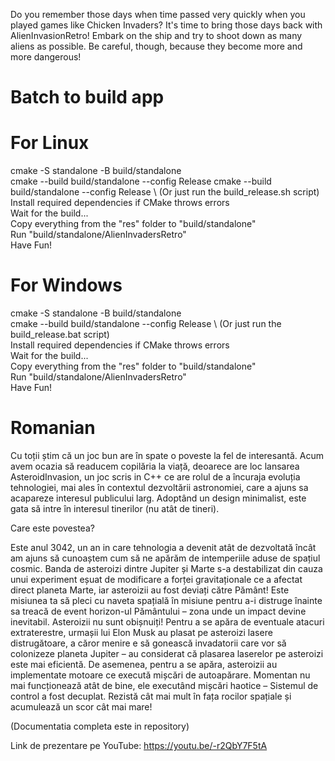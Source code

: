 Do you remember those days when time passed very quickly when you played games like Chicken Invaders? It's time to bring those days back with AlienInvasionRetro! Embark on the ship and try to shoot down as many aliens as possible. Be careful, though, because they become more and more dangerous!

# Batch to build app
# For Linux

cmake -S standalone -B build/standalone \
cmake --build build/standalone --config Release
cmake --build build/standalone --config Release \ 
(Or just run the build_release.sh script) \
Install required dependencies if CMake throws errors \
Wait for the build... \
Copy everything from the "res" folder to "build/standalone" \
Run "build/standalone/AlienInvadersRetro" \
Have Fun!


# For Windows

cmake -S standalone -B build/standalone \
cmake --build build/standalone --config Release \ 
(Or just run the build_release.bat script) \
Install required dependencies if CMake throws errors \
Wait for the build... \
Copy everything from the "res" folder to "build/standalone" \
Run "build/standalone/AlienInvadersRetro" \
Have Fun!

# Romanian

Cu toții știm că un joc bun are în spate o poveste la fel de interesantă. Acum avem ocazia să readucem copilăria la viață, deoarece are loc lansarea AsteroidInvasion, un joc scris in C++ ce are rolul de a încuraja evoluția tehnologiei, mai ales în contextul dezvoltării astronomiei, care a ajuns sa acapareze interesul publicului larg. Adoptând un design minimalist, este gata să intre în interesul tinerilor (nu atât de tineri).

Care este povestea?

Este anul 3042, un an in care tehnologia a devenit atât de dezvoltată încât am ajuns să cunoaștem cum să ne apărăm de intemperiile aduse de spațiul cosmic. Banda de asteroizi dintre Jupiter și Marte s-a destabilizat din cauza unui experiment eșuat de modificare a forței gravitaționale ce a afectat direct planeta Marte, iar asteroizii au fost deviați către Pământ! Este misiunea ta să pleci cu naveta spațială în misiune pentru a-i distruge înainte sa treacă de event horizon-ul Pământului – zona unde un impact devine inevitabil. Asteroizii nu sunt obișnuiți! Pentru a se apăra de eventuale atacuri extraterestre, urmașii lui Elon Musk au plasat pe asteroizi lasere distrugătoare, a căror menire e să gonească invadatorii care vor să colonizeze planeta Jupiter – au considerat că plasarea laserelor pe asteroizi este mai eficientă. De asemenea, pentru a se apăra, asteroizii au implementate motoare ce execută mișcări de autoapărare. Momentan nu mai funcționează atât de bine, ele executând mișcări haotice – Sistemul de control a fost decuplat. Rezistă cât mai mult în fața rocilor spațiale și acumulează un scor cât mai mare!

(Documentatia completa este in repository)

Link de prezentare pe YouTube: https://youtu.be/-r2QbY7F5tA
